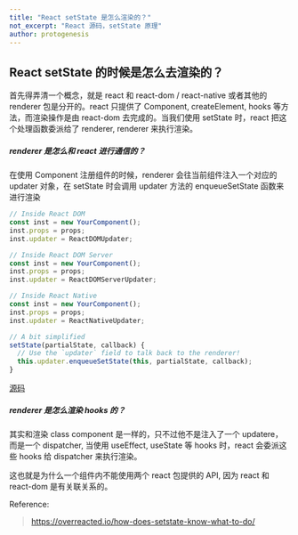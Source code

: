 ```yaml
---
title: "React setState 是怎么渲染的？"
not_excerpt: "React 源码，setState 原理"
author: protogenesis
---
```


## React setState 的时候是怎么去渲染的？

首先得弄清一个概念，就是 react 和 react-dom / react-native 或者其他的 renderer 包是分开的。react 只提供了 Component, createElement, hooks 等方法，而渲染操作是由 react-dom 去完成的。当我们使用 setState 时，react 把这个处理函数委派给了 renderer, renderer 来执行渲染。

##### renderer 是怎么和 react 进行通信的？

在使用 Component 注册组件的时候，renderer 会往当前组件注入一个对应的 updater 对象，在 setState 时会调用 updater 方法的 enqueueSetState 函数来进行渲染

```jsx
// Inside React DOM
const inst = new YourComponent();
inst.props = props;
inst.updater = ReactDOMUpdater;

// Inside React DOM Server
const inst = new YourComponent();
inst.props = props;
inst.updater = ReactDOMServerUpdater;

// Inside React Native
const inst = new YourComponent();
inst.props = props;
inst.updater = ReactNativeUpdater;
```

```jsx
// A bit simplified
setState(partialState, callback) {
  // Use the `updater` field to talk back to the renderer!
  this.updater.enqueueSetState(this, partialState, callback);
}
```

[源码](https://github.com/facebook/react/blob/ce43a8cd07c355647922480977b46713bd51883e/packages/react/src/ReactBaseClasses.js#L58-L67)

##### renderer 是怎么渲染 hooks 的？

其实和渲染 class component 是一样的，只不过他不是注入了一个 updatere，而是一个 dispatcher, 当使用 useEffect, useState 等 hooks 时，react 会委派这些 hooks 给 dispatcher 来执行渲染。

这也就是为什么一个组件内不能使用两个 react 包提供的 API, 因为 react 和 react-dom 是有关联关系的。

Reference:

> https://overreacted.io/how-does-setstate-know-what-to-do/

